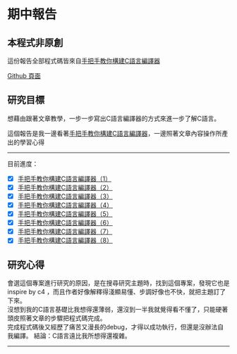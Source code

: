 # 期中報告

## 本程式非原創

這份報告全部程式碼皆來自[手把手教你構建C語言編譯器][1]  

[Github 頁面][githubpage]

## 研究目標
想藉由跟著文章教學，一步一步寫出C語言編譯器的方式來進一步了解C語言。

這個報告是我一邊看著[手把手教你構建C語言編譯器][1]，一邊照著文章內容操作所產出的學習心得  

-----
目前進度：  
- [x] [手把手教你構建C語言編譯器（1）][2]
- [x] [手把手教你構建C語言編譯器（2）][3]
- [x] [手把手教你構建C語言編譯器（3）][4]
- [x] [手把手教你構建C語言編譯器（4）][5]
- [x] [手把手教你構建C語言編譯器（5）][6]
- [x] [手把手教你構建C語言編譯器（6）][7]
- [x] [手把手教你構建C語言編譯器（7）][8]
- [x] [手把手教你構建C語言編譯器（8）][9]

## 研究心得
會選這個專案進行研究的原因，是在搜尋研究主題時，找到這個專案，發現它也是 inspire by c4 ，而且作者好像解釋得淺顯易懂、步調好像也不快，就把主題訂了下來。  
沒想到我的C語言基礎比我想得還薄弱，還沒到一半我就覺得看不懂了，只能硬著頭皮照著文章的步驟把程式碼完成。  
完成程式碼後又經歷了痛苦又漫長的debug，才得以成功執行，但還是沒辦法自我編譯。
結論：C語言遠比我所想得還複雜。

-----
[1]:https://lotabout.me/2015/write-a-C-interpreter-0/
[2]:https://lotabout.me/2015/write-a-C-interpreter-1/
[3]:https://lotabout.me/2015/write-a-C-interpreter-2/
[4]:https://lotabout.me/2015/write-a-C-interpreter-3/
[5]:https://lotabout.me/2016/write-a-C-interpreter-4/
[6]:https://lotabout.me/2016/write-a-C-interpreter-5/
[7]:https://lotabout.me/2016/write-a-C-interpreter-6/
[8]:https://lotabout.me/2016/write-a-C-interpreter-7/
[9]:https://lotabout.me/2016/write-a-C-interpreter-8/
[10]:https://lotabout.me/2016/write-a-C-interpreter-9/
[githubpage]:https://github.com/lotabout/write-a-C-interpreter/tree/master
